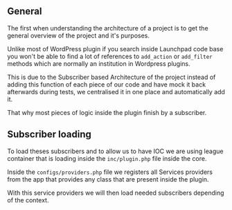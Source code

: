 
## General
The first when understanding the architecture of a project is to get the general overview of the project and it's purposes.

Unlike most of WordPress plugin if you search inside Launchpad code base you won't be able to find a lot of references to `add_action` or `add_filter` methods which are normally an institution in Wordpress plugins.

This is due to the Subscriber based Architecture of the project instead of adding this function of each piece of our code and have mock it back afterwards during tests, we centralised it in one place and automatically add it.

That why most pieces of logic inside the plugin finish by a subscriber.

## Subscriber loading

To load theses subscribers and to allow us to have IOC we are using league container that is loading inside the `inc/plugin.php` file inside the core.

Inside the `configs/providers.php` file we registers all Services providers from the app that provides any class that are present inside the plugin.

With this service providers we will then load needed subscribers depending of the context.
